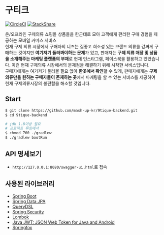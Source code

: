 # 구티크
[![CircleCI](https://circleci.com/gh/mash-up-kr/9tique-backend.svg?style=svg)](https://circleci.com/gh/mash-up-kr/9tique-backend)
[![StackShare](https://img.shields.io/badge/tech-stack-0690fa.svg?style=flat)](https://stackshare.io/opklnm102/9tique)  

온/오프라인 구제의류 쇼핑몰 상품들을 한군데로 모아 고객에게 편리한 구매 경험을 제공하는 모바일 커머스 서비스  
현재 구제 의류 시장에서 구매자의 니즈는 질좋고 희소성 있는 브랜드 의류를 값싸게 구매하는 것이지만 **여기저기 둘러봐야하는 문제**가 있고, 판매자는 **구제 의류 매장 및 상품을 소개해주는 마케팅 플랫폼의 부재**로 현재 인스타그램, 페이스북을 활용하고 있었습니다. 이런 현재 구제의류 시장에서의 문제점을 해결하기 위해 시작한 서비스입니다.  
구매자에게는 여기저기 둘러볼 필요 없이 **한곳에서 확인**할 수 있게, 판매자에게는 **구제의류만을 원하는 구매자들이 존재하는 곳**에서 마케팅을 할 수 있는 서비스를 제공하여 현재 구제의류시장의 불편함을 해소할 것입니다.


## Start
```sh
$ git clone https://github.com/mash-up-kr/9tique-backend.git
$ cd 9tique-backend

# jdk 1.8이상 필요
# 프로젝트 루트에서
$ chmod 700 ./gradlew
$ ./gradlew bootRun
```

## API 명세보기
* `http://127.0.0.1:8080/swagger-ui.html`로 접속


## 사용된 라이브러리
* [Spring Boot](https://projects.spring.io/spring-boot/)
* [Spring Data JPA](http://projects.spring.io/spring-data-jpa/)
* [QueryDSL](http://www.querydsl.com/)
* [Spring Security](http://projects.spring.io/spring-security/)
* [Lombok](https://projectlombok.org/)
* [Java JWT: JSON Web Token for Java and Android](https://github.com/jwtk/jjwt.git)
* [Springfox](https://github.com/springfox/springfox.git)
